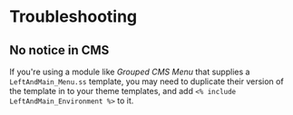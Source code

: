 # Troubleshooting

## No notice in CMS

If you're using a module like *Grouped CMS Menu* that supplies a `LeftAndMain_Menu.ss` template, you may need to duplicate their version of the template in to your theme templates, and add `<% include LeftAndMain_Environment %>` to it.
